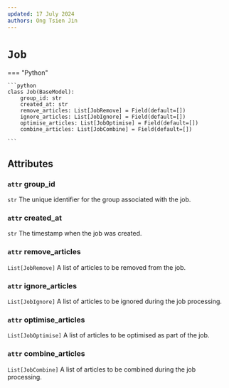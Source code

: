```yaml
---
updated: 17 July 2024
authors: Ong Tsien Jin
---
```


# `Job`

=== "Python"

    ```python
    class Job(BaseModel):
        group_id: str
        created_at: str
        remove_articles: List[JobRemove] = Field(default=[])
        ignore_articles: List[JobIgnore] = Field(default=[])
        optimise_articles: List[JobOptimise] = Field(default=[])
        combine_articles: List[JobCombine] = Field(default=[])

    ```

## Attributes

### `attr` group_id

`str` The unique identifier for the group associated with the job.

### `attr` created_at

`str` The timestamp when the job was created.

### `attr` remove_articles

`List[JobRemove]` A list of articles to be removed from the job.

### `attr` ignore_articles

`List[JobIgnore]` A list of articles to be ignored during the job processing.

### `attr` optimise_articles

`List[JobOptimise]` A list of articles to be optimised as part of the job.

### `attr` combine_articles

`List[JobCombine]` A list of articles to be combined during the job processing.
